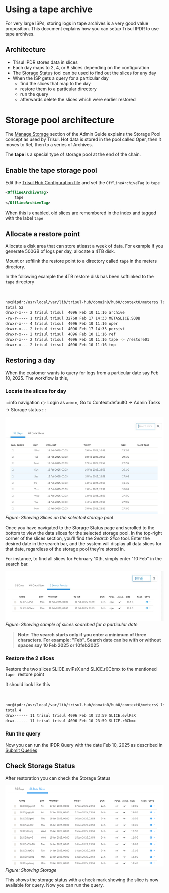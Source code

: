 # Using a tape archive 

For very large ISPs, storing logs in tape archives is a very good value proposition.  This document explains how you can setup Trisul IPDR to use tape archives. 



## Architecture

- Trisul IPDR stores data in slices
- Each day maps to 2, 4, or 8 slices depending on the configuration
- The [Storage Status](/docs/ag/admintasks/storage_status)  tool can be used to find out the slices for any day
- When the ISP gets a query for a particular day
	- find the slices that map to the day
	- restore them to a particular directory 
	- run the query
	- afterwards delete the slices which were earlier restored 




# Storage pool architecture

The [Manage Storage](/docs/ag/admintasks/storage_status#tape) section of the Admin Guide explains the Storage Pool concept as used by Trisul. Hot data is stored in the pool called Oper, then it moves to Ref, then to a series of Archives.  

The **tape**  is a special type of storage pool at the end of the chain. 

## Enable the tape storage pool

Edit the [Trisul Hub Configuration file](/docs/ref/trisulhubconfig#advanced-archiving) and set the `OfflineArchiveTag` to `tape` 

```xml
<OfflineArchiveTag>
	tape
</OfflineArchiveTag>

```

When this is enabled, old slices are remembered in the index and tagged with the label `tape`


## Allocate a restore point

Allocate a disk area that can store atleast a week of data. For example if you generate 500GB of logs per day, allocate a 4TB disk.

Mount or softlink the restore point to  a directory called `tape` in the meters directory.

In the following example the 4TB restore disk has been softlinked to the `tape` directory

```bash


noc@ipdr:/usr/local/var/lib/trisul-hub/domain0/hub0/context0/meters$ ls -l
total 52
drwxr-x--- 2 trisul trisul  4096 Feb 10 11:16 archive
-rw-r----- 1 trisul trisul 32768 Feb 17 14:33 METASLICE.SQDB
drwxr-x--- 4 trisul trisul  4096 Feb 10 11:16 oper
drwxr-x--- 2 trisul trisul  4096 Feb 17 14:33 persist
drwxr-x--- 2 trisul trisul  4096 Feb 10 11:16 ref
drwxr-x--- 2 trisul trisul  4096 Feb 10 11:16 tape -> /restore01 
drwxr-x--- 2 trisul trisul  4096 Feb 10 11:16 tmp

```

## Restoring a day

When the customer wants to query for logs from a particular date say Feb 10, 2025.  The workflow is this,




### Locate the slices for day 

:::info navigation 
:point_right: Login as `admin`, Go to Context:default0 &rarr; Admin Tasks &rarr; Storage status
:::

![](images/slices.jpeg)  
*Figure: Showing Slices on the selected storage pool*

Once you have navigated to the Storage Status page and scrolled to the bottom to view the data slices for the selected storage pool. In the top-right corner of the slices section, you'll find the *Search Slice* tool. Enter the desired date in the search bar, and the system will display all data slices for that date, regardless of the storage pool they're stored in.

For instance, to find all slices for February 10th, simply enter "10 Feb" in the search bar. 

![](images/datesearchslice.jpeg)  
*Figure: Showing sample of slices searched for a particular date*

>**Note: The search starts only if you enter a minimum of three characters. For example: "Feb". Search date can be with or without spaces say 10 Feb 2025 or 10feb2025**


### Restore the 2 slices 

Restore the two slices SLICE.evlPsX and SLICE.r0Cbmx to the mentioned `tape ` restore point 

It should look like this 

```bash


noc@ipdr:/usr/local/var/lib/trisul-hub/domain0/hub0/context0/meters$ ls -l tape 
total 4
drwx------ 11 trisul trisul 4096 Feb 10 23:59 SLICE.evlPsX
drwx------ 11 trisul trisul 4096 Feb 10 23:59 SLICE.r0Cbmx

```


### Run the query 

Now you can run the IPDR Query with the date Feb 10, 2025 as described in [Submit Queries](/docs/ipdr/submit-queries)


## Check Storage Status

After restoration  you can check the Storage Status 

![](images/storagestatus_available.png)  
*Figure: Showing Storage*

This shows the storage status with a check mark showing the slice is now available for query. Now you can run the query.





